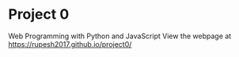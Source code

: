 # Project 0

Web Programming with Python and JavaScript
View the webpage at https://rupesh2017.github.io/project0/
